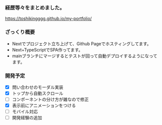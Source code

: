 ### 経歴等々をまとめました。

https://toshikingggg.github.io/my-portfolio/


### ざっくり概要
- Nextでプロジェクト立ち上げて、Github Pageでホスティングしてます。
- Next+TypeScriptでSPA作ってます。
- mainブランチにマージするとテストが回って自動デプロイするようになってます。

### 開発予定
- [x] 問い合わせのモーダル実装
- [x] トップから自動スクロール
- [ ] コンポーネントの分け方が雑なので修正
- [x] 表示前にアニメーションをつける
- [ ] モバイル対応
- [ ] 開発経験の追加
